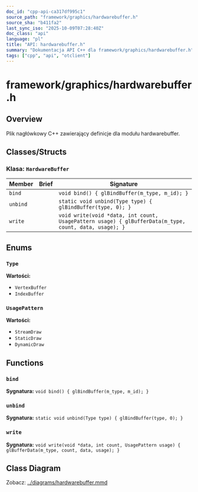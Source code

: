 ```yaml
---
doc_id: "cpp-api-ca317df995c1"
source_path: "framework/graphics/hardwarebuffer.h"
source_sha: "b411fa2"
last_sync_iso: "2025-10-09T07:28:40Z"
doc_class: "api"
language: "pl"
title: "API: hardwarebuffer.h"
summary: "Dokumentacja API C++ dla framework/graphics/hardwarebuffer.h"
tags: ["cpp", "api", "otclient"]
---
```


# framework/graphics/hardwarebuffer.h

## Overview

Plik nagłówkowy C++ zawierający definicje dla modułu hardwarebuffer.

## Classes/Structs

### Klasa: `HardwareBuffer`

| Member | Brief | Signature |
|--------|-------|-----------|
| `bind` |  | `void bind() { glBindBuffer(m_type, m_id); }` |
| `unbind` |  | `static void unbind(Type type) { glBindBuffer(type, 0); }` |
| `write` |  | `void write(void *data, int count, UsagePattern usage) { glBufferData(m_type, count, data, usage); }` |

## Enums

### `Type`

**Wartości:**

- `VertexBuffer`
- `IndexBuffer`

### `UsagePattern`

**Wartości:**

- `StreamDraw`
- `StaticDraw`
- `DynamicDraw`

## Functions

### `bind`

**Sygnatura:** `void bind() { glBindBuffer(m_type, m_id); }`

### `unbind`

**Sygnatura:** `static void unbind(Type type) { glBindBuffer(type, 0); }`

### `write`

**Sygnatura:** `void write(void *data, int count, UsagePattern usage) { glBufferData(m_type, count, data, usage); }`

## Class Diagram

Zobacz: [../diagrams/hardwarebuffer.mmd](../diagrams/hardwarebuffer.mmd)
